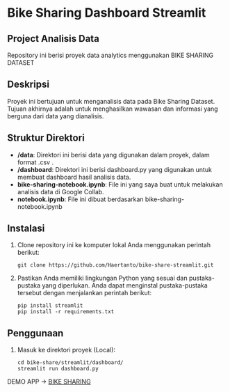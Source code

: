 # Bike Sharing Dashboard Streamlit

## Project Analisis Data

Repository ini berisi proyek data analytics menggunakan BIKE SHARING DATASET

## Deskripsi

Proyek ini bertujuan untuk menganalisis data pada Bike Sharing Dataset. Tujuan akhirnya adalah untuk menghasilkan wawasan dan informasi yang berguna dari data yang dianalisis.

## Struktur Direktori

- **/data**: Direktori ini berisi data yang digunakan dalam proyek, dalam format .csv .
- **/dashboard**: Direktori ini berisi dashboard.py yang digunakan untuk membuat dashboard hasil analisis data.
- **bike-sharing-notebook.ipynb**: File ini yang saya buat untuk melakukan analisis data di Google Collab.
- **notebook.ipynb**: File ini dibuat berdasarkan bike-sharing-notebook.ipynb

## Instalasi

1. Clone repository ini ke komputer lokal Anda menggunakan perintah berikut:

   ```shell
   git clone https://github.com/Haertanto/bike-share-streamlit.git
   ```

2. Pastikan Anda memiliki lingkungan Python yang sesuai dan pustaka-pustaka yang diperlukan. Anda dapat menginstal pustaka-pustaka tersebut dengan menjalankan perintah berikut:

    ```shell
    pip install streamlit
    pip install -r requirements.txt
    ```

## Penggunaan
1. Masuk ke direktori proyek (Local):

    ```shell
    cd bike-share/streamlit/dashboard/
    streamlit run dashboard.py
    ```
DEMO APP -> [BIKE SHARING](https://bike-share-app-haertanto.streamlit.app/) 



